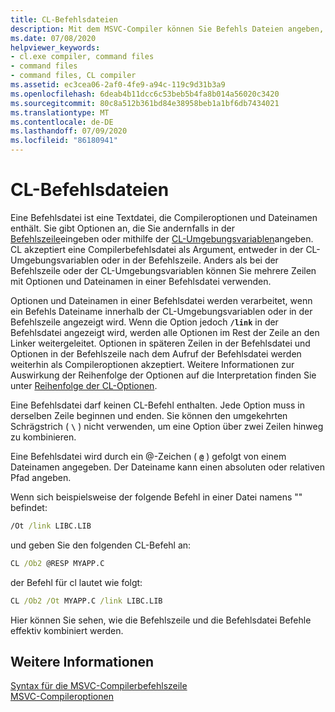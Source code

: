 ```yaml
---
title: CL-Befehlsdateien
description: Mit dem MSVC-Compiler können Sie Befehls Dateien angeben, die Befehlszeilenoptionen enthalten.
ms.date: 07/08/2020
helpviewer_keywords:
- cl.exe compiler, command files
- command files
- command files, CL compiler
ms.assetid: ec3cea06-2af0-4fe9-a94c-119c9d31b3a9
ms.openlocfilehash: 6deab4b11dcc6c53beb5b4fa8b014a56020c3420
ms.sourcegitcommit: 80c8a512b361bd84e38958beb1a1bf6db7434021
ms.translationtype: MT
ms.contentlocale: de-DE
ms.lasthandoff: 07/09/2020
ms.locfileid: "86180941"
---
```

# <a name="cl-command-files"></a>CL-Befehlsdateien

Eine Befehlsdatei ist eine Textdatei, die Compileroptionen und Dateinamen enthält. Sie gibt Optionen an, die Sie andernfalls in der [Befehlszeile](compiler-command-line-syntax.md)eingeben oder mithilfe der [CL-Umgebungsvariablen](cl-environment-variables.md)angeben. CL akzeptiert eine Compilerbefehlsdatei als Argument, entweder in der CL-Umgebungsvariablen oder in der Befehlszeile. Anders als bei der Befehlszeile oder der CL-Umgebungsvariablen können Sie mehrere Zeilen mit Optionen und Dateinamen in einer Befehlsdatei verwenden.

Optionen und Dateinamen in einer Befehlsdatei werden verarbeitet, wenn ein Befehls Dateiname innerhalb der CL-Umgebungsvariablen oder in der Befehlszeile angezeigt wird. Wenn die Option jedoch **`/link`** in der Befehlsdatei angezeigt wird, werden alle Optionen im Rest der Zeile an den Linker weitergeleitet. Optionen in späteren Zeilen in der Befehlsdatei und Optionen in der Befehlszeile nach dem Aufruf der Befehlsdatei werden weiterhin als Compileroptionen akzeptiert. Weitere Informationen zur Auswirkung der Reihenfolge der Optionen auf die Interpretation finden Sie unter [Reihenfolge der CL-Optionen](order-of-cl-options.md).

Eine Befehlsdatei darf keinen CL-Befehl enthalten. Jede Option muss in derselben Zeile beginnen und enden. Sie können den umgekehrten Schrägstrich ( **`\`** ) nicht verwenden, um eine Option über zwei Zeilen hinweg zu kombinieren.

Eine Befehlsdatei wird durch ein @-Zeichen ( **`@`** ) gefolgt von einem Dateinamen angegeben. Der Dateiname kann einen absoluten oder relativen Pfad angeben.

Wenn sich beispielsweise der folgende Befehl in einer Datei namens "\" befindet:

```cmd
/Ot /link LIBC.LIB
```

und geben Sie den folgenden CL-Befehl an:

```cmd
CL /Ob2 @RESP MYAPP.C
```

der Befehl für cl lautet wie folgt:

```cmd
CL /Ob2 /Ot MYAPP.C /link LIBC.LIB
```

Hier können Sie sehen, wie die Befehlszeile und die Befehlsdatei Befehle effektiv kombiniert werden.

## <a name="see-also"></a>Weitere Informationen

[Syntax für die MSVC-Compilerbefehlszeile](compiler-command-line-syntax.md)<br/>
[MSVC-Compileroptionen](compiler-options.md)
